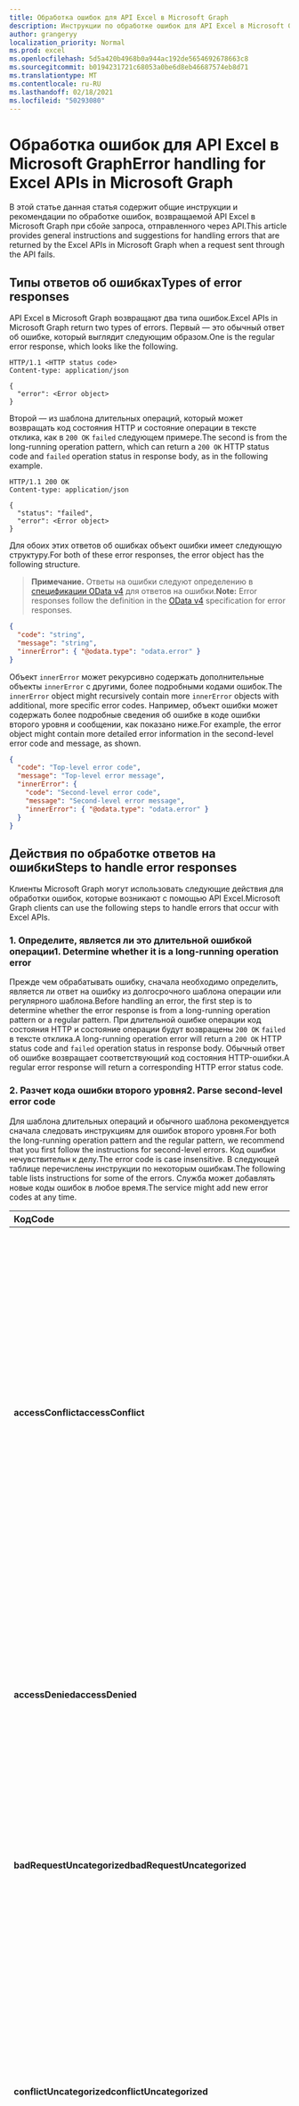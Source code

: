 ```yaml
---
title: Обработка ошибок для API Excel в Microsoft Graph
description: Инструкции по обработке ошибок для API Excel в Microsoft Graph
author: grangeryy
localization_priority: Normal
ms.prod: excel
ms.openlocfilehash: 5d5a420b4968b0a944ac192de5654692678663c8
ms.sourcegitcommit: b0194231721c68053a0be6d8eb46687574eb8d71
ms.translationtype: MT
ms.contentlocale: ru-RU
ms.lasthandoff: 02/18/2021
ms.locfileid: "50293080"
---
```

# <a name="error-handling-for-excel-apis-in-microsoft-graph"></a><span data-ttu-id="26581-103">Обработка ошибок для API Excel в Microsoft Graph</span><span class="sxs-lookup"><span data-stu-id="26581-103">Error handling for Excel APIs in Microsoft Graph</span></span>

<span data-ttu-id="26581-104">В этой статье данная статья содержит общие инструкции и рекомендации по обработке ошибок, возвращаемой API Excel в Microsoft Graph при сбойе запроса, отправленного через API.</span><span class="sxs-lookup"><span data-stu-id="26581-104">This article provides general instructions and suggestions for handling errors that are returned by the Excel APIs in Microsoft Graph when a request sent through the API fails.</span></span>

## <a name="types-of-error-responses"></a><span data-ttu-id="26581-105">Типы ответов об ошибках</span><span class="sxs-lookup"><span data-stu-id="26581-105">Types of error responses</span></span>

<span data-ttu-id="26581-106">API Excel в Microsoft Graph возвращают два типа ошибок.</span><span class="sxs-lookup"><span data-stu-id="26581-106">Excel APIs in Microsoft Graph return two types of errors.</span></span> <span data-ttu-id="26581-107">Первый — это обычный ответ об ошибке, который выглядит следующим образом.</span><span class="sxs-lookup"><span data-stu-id="26581-107">One is the regular error response, which looks like the following.</span></span>

```http
HTTP/1.1 <HTTP status code>
Content-type: application/json

{
  "error": <Error object>
}
```

<span data-ttu-id="26581-108">Второй — из шаблона длительных операций, который может возвращать код состояния HTTP и состояние операции в тексте отклика, как в `200 OK` `failed` следующем примере.</span><span class="sxs-lookup"><span data-stu-id="26581-108">The second is from the long-running operation pattern, which can return a `200 OK` HTTP status code and `failed` operation status in response body, as in the following example.</span></span>

```http
HTTP/1.1 200 OK
Content-type: application/json

{
  "status": "failed",
  "error": <Error object>
}
```

<span data-ttu-id="26581-109">Для обоих этих ответов об ошибках объект ошибки имеет следующую структуру.</span><span class="sxs-lookup"><span data-stu-id="26581-109">For both of these error responses, the error object has the following structure.</span></span>

><span data-ttu-id="26581-110">**Примечание.** Ответы на ошибки следуют определению в [спецификации OData v4](https://docs.oasis-open.org/odata/odata-json-format/v4.0/os/odata-json-format-v4.0-os.html#_Toc372793091) для ответов на ошибки.</span><span class="sxs-lookup"><span data-stu-id="26581-110">**Note:** Error responses follow the definition in the [OData v4](https://docs.oasis-open.org/odata/odata-json-format/v4.0/os/odata-json-format-v4.0-os.html#_Toc372793091) specification for error responses.</span></span>

```json
{
  "code": "string",
  "message": "string",
  "innerError": { "@odata.type": "odata.error" }
}
```

<span data-ttu-id="26581-111">Объект `innerError` может рекурсивно содержать дополнительные объекты `innerError` с другими, более подробными кодами ошибок.</span><span class="sxs-lookup"><span data-stu-id="26581-111">The `innerError` object might recursively contain more `innerError` objects with additional, more specific error codes.</span></span> <span data-ttu-id="26581-112">Например, объект ошибки может содержать более подробные сведения об ошибке в коде ошибки второго уровня и сообщении, как показано ниже.</span><span class="sxs-lookup"><span data-stu-id="26581-112">For example, the error object might contain more detailed error information in the second-level error code and message, as shown.</span></span>

```json
{
  "code": "Top-level error code",
  "message": "Top-level error message",
  "innerError": {
    "code": "Second-level error code",
    "message": "Second-level error message",
    "innerError": { "@odata.type": "odata.error" }
  }
}
```

## <a name="steps-to-handle-error-responses"></a><span data-ttu-id="26581-113">Действия по обработке ответов на ошибки</span><span class="sxs-lookup"><span data-stu-id="26581-113">Steps to handle error responses</span></span>

<span data-ttu-id="26581-114">Клиенты Microsoft Graph могут использовать следующие действия для обработки ошибок, которые возникают с помощью API Excel.</span><span class="sxs-lookup"><span data-stu-id="26581-114">Microsoft Graph clients can use the following steps to handle errors that occur with Excel APIs.</span></span>

### <a name="1-determine-whether-it-is-a-long-running-operation-error"></a><span data-ttu-id="26581-115">1. Определите, является ли это длительной ошибкой операции</span><span class="sxs-lookup"><span data-stu-id="26581-115">1. Determine whether it is a long-running operation error</span></span>

<span data-ttu-id="26581-116">Прежде чем обрабатывать ошибку, сначала необходимо определить, является ли ответ на ошибку из долгосрочного шаблона операции или регулярного шаблона.</span><span class="sxs-lookup"><span data-stu-id="26581-116">Before handling an error, the first step is to determine whether the error response is from a long-running operation pattern or a regular pattern.</span></span> <span data-ttu-id="26581-117">При длительной ошибке операции код состояния HTTP и состояние операции будут возвращены `200 OK` `failed` в тексте отклика.</span><span class="sxs-lookup"><span data-stu-id="26581-117">A long-running operation error will return a `200 OK` HTTP status code and `failed` operation status in response body.</span></span> <span data-ttu-id="26581-118">Обычный ответ об ошибке возвращает соответствующий код состояния HTTP-ошибки.</span><span class="sxs-lookup"><span data-stu-id="26581-118">A regular error response will return a corresponding HTTP error status code.</span></span> 

### <a name="2-parse-second-level-error-code"></a><span data-ttu-id="26581-119">2. Разчет кода ошибки второго уровня</span><span class="sxs-lookup"><span data-stu-id="26581-119">2. Parse second-level error code</span></span>

<span data-ttu-id="26581-120">Для шаблона длительных операций и обычного шаблона рекомендуется сначала следовать инструкциям для ошибок второго уровня.</span><span class="sxs-lookup"><span data-stu-id="26581-120">For both the long-running operation pattern and the regular pattern, we recommend that you first follow the instructions for second-level errors.</span></span> <span data-ttu-id="26581-121">Код ошибки нечувствительн к делу.</span><span class="sxs-lookup"><span data-stu-id="26581-121">The error code is case insensitive.</span></span> <span data-ttu-id="26581-122">В следующей таблице перечислены инструкции по некоторым ошибкам.</span><span class="sxs-lookup"><span data-stu-id="26581-122">The following table lists instructions for some of the errors.</span></span> <span data-ttu-id="26581-123">Служба может добавлять новые коды ошибок в любое время.</span><span class="sxs-lookup"><span data-stu-id="26581-123">The service might add new error codes at any time.</span></span>

| <span data-ttu-id="26581-124">Код</span><span class="sxs-lookup"><span data-stu-id="26581-124">Code</span></span>                               | <span data-ttu-id="26581-125">Инструкции</span><span class="sxs-lookup"><span data-stu-id="26581-125">Instructions</span></span>
|:-----------------------------------|:---------------------------------------------
| <span data-ttu-id="26581-126">**accessConflict**</span><span class="sxs-lookup"><span data-stu-id="26581-126">**accessConflict**</span></span>   | <span data-ttu-id="26581-127">Неудачный запрос конфликтует с другими клиентами, которые имеют доступ к книге (например, другой клиент заблокировал книгу для редактирования).</span><span class="sxs-lookup"><span data-stu-id="26581-127">The failed request conflicts with other clients accessing the workbook (for example, another client has locked the workbook for edit).</span></span> <span data-ttu-id="26581-128">Клиент Microsoft Graph не должен повторно запрашивать неудачный запрос, пока конфликт не будет устранен.</span><span class="sxs-lookup"><span data-stu-id="26581-128">The Microsoft Graph client is not expected to resend the failed request until the conflict is resolved.</span></span> <span data-ttu-id="26581-129">Конечный пользователь может вручную выполнить те же операции с Excel Online, чтобы получить дополнительные сведения о конфликте.</span><span class="sxs-lookup"><span data-stu-id="26581-129">An end user can choose to manually perform the same operations with Excel Online to get more details about the conflict.</span></span>
| <span data-ttu-id="26581-130">**accessDenied**</span><span class="sxs-lookup"><span data-stu-id="26581-130">**accessDenied**</span></span>   | <span data-ttu-id="26581-131">Вы не можете выполнить запрашиваемую операцию (например, внести изменения в заблокированные ячейки).</span><span class="sxs-lookup"><span data-stu-id="26581-131">You cannot perform the requested operation (for example, performing changes to locked cells).</span></span> <span data-ttu-id="26581-132">Ожидается, что клиент Microsoft Graph не будет повторно запрашивать неудачный запрос.</span><span class="sxs-lookup"><span data-stu-id="26581-132">The Microsoft Graph client is not expected to resend the failed request.</span></span>
| <span data-ttu-id="26581-133">**badRequestUncategorized**</span><span class="sxs-lookup"><span data-stu-id="26581-133">**badRequestUncategorized**</span></span>    | <span data-ttu-id="26581-134">В неудачном запросе обнаружена неустановленная ошибка.</span><span class="sxs-lookup"><span data-stu-id="26581-134">An unspecified error is found in the failed request.</span></span> <span data-ttu-id="26581-135">Ожидается, что клиент Microsoft Graph не будет повторно запрашивать неудачный запрос.</span><span class="sxs-lookup"><span data-stu-id="26581-135">The Microsoft Graph client is not expected to resend the failed request.</span></span>
| <span data-ttu-id="26581-136">**conflictUncategorized**</span><span class="sxs-lookup"><span data-stu-id="26581-136">**conflictUncategorized**</span></span>                   | <span data-ttu-id="26581-137">Неудачный запрос конфликтует с определенным состоянием сервера.</span><span class="sxs-lookup"><span data-stu-id="26581-137">The failed request conflicts with certain server state.</span></span> <span data-ttu-id="26581-138">Клиент Microsoft Graph не должен повторно запрашивать неудачный запрос, пока конфликт не будет устранен.</span><span class="sxs-lookup"><span data-stu-id="26581-138">The Microsoft Graph client is not expected to resend the failed request until the conflict is resolved.</span></span> <span data-ttu-id="26581-139">Конечный пользователь может вручную выполнить те же операции с Excel Online, чтобы получить дополнительные сведения о конфликте.</span><span class="sxs-lookup"><span data-stu-id="26581-139">An end user can choose to manually perform the same operations with Excel Online to get more details about the conflict.</span></span>
| <span data-ttu-id="26581-140">**filteredRangeConflict**</span><span class="sxs-lookup"><span data-stu-id="26581-140">**filteredRangeConflict**</span></span>                   | <span data-ttu-id="26581-141">Операция не удалась, так как она конфликтует с отфильтрованным диапазоном.</span><span class="sxs-lookup"><span data-stu-id="26581-141">The operation failed because it conflicts with a filtered range.</span></span> <span data-ttu-id="26581-142">Ожидается, что клиент Microsoft Graph не будет повторно запрашивать неудачный запрос.</span><span class="sxs-lookup"><span data-stu-id="26581-142">The Microsoft Graph client is not expected to resend the failed request.</span></span>
| <span data-ttu-id="26581-143">**forbiddenUncategorized**</span><span class="sxs-lookup"><span data-stu-id="26581-143">**forbiddenUncategorized**</span></span>                    | <span data-ttu-id="26581-144">Неудачный запрос не разрешен.</span><span class="sxs-lookup"><span data-stu-id="26581-144">The failed request is not allowed.</span></span> <span data-ttu-id="26581-145">Ожидается, что клиент Microsoft Graph не будет повторно запрашивать неудачный запрос.</span><span class="sxs-lookup"><span data-stu-id="26581-145">The Microsoft Graph client is not expected to resend the failed request.</span></span> <span data-ttu-id="26581-146">Пользователь может вручную выполнить те же операции с Excel Online, чтобы получить дополнительные сведения об ограничениях.</span><span class="sxs-lookup"><span data-stu-id="26581-146">An end user can choose to manually perform the same operations with Excel Online to get more details about the restrictions.</span></span>
| <span data-ttu-id="26581-147">**gatewayTimeoutUncategorized**</span><span class="sxs-lookup"><span data-stu-id="26581-147">**gatewayTimeoutUncategorized**</span></span>         | <span data-ttu-id="26581-148">Службе не удалось выполнить запрос в течение этого времени.</span><span class="sxs-lookup"><span data-stu-id="26581-148">The service wasn’t able to complete the request within the time limit.</span></span>
| <span data-ttu-id="26581-149">**generalException**</span><span class="sxs-lookup"><span data-stu-id="26581-149">**generalException**</span></span>         | <span data-ttu-id="26581-150">При обработке запроса произошла внутренняя ошибка.</span><span class="sxs-lookup"><span data-stu-id="26581-150">An internal error occurred while processing the request.</span></span> <span data-ttu-id="26581-151">Ожидается, что клиент Microsoft Graph не будет повторно запрашивать неудачный запрос.</span><span class="sxs-lookup"><span data-stu-id="26581-151">The Microsoft Graph client is not expected to resend the failed request.</span></span>
| <span data-ttu-id="26581-152">**insertDeleteConflict**</span><span class="sxs-lookup"><span data-stu-id="26581-152">**insertDeleteConflict**</span></span>         | <span data-ttu-id="26581-153">Операция вставки или удаления привела к конфликту.</span><span class="sxs-lookup"><span data-stu-id="26581-153">The insert or delete operation attempted resulted in a conflict.</span></span> <span data-ttu-id="26581-154">Ожидается, что клиент Microsoft Graph не будет повторно запрашивать неудачный запрос.</span><span class="sxs-lookup"><span data-stu-id="26581-154">The Microsoft Graph client is not expected to resend the failed request.</span></span>
| <span data-ttu-id="26581-155">**internalServerErrorUncategorized**</span><span class="sxs-lookup"><span data-stu-id="26581-155">**internalServerErrorUncategorized**</span></span>       | <span data-ttu-id="26581-156">Произошла неуказанная ошибка.</span><span class="sxs-lookup"><span data-stu-id="26581-156">An unspecified error has occurred.</span></span> <span data-ttu-id="26581-157">Ожидается, что клиент Microsoft Graph не будет повторно запрашивать неудачный запрос.</span><span class="sxs-lookup"><span data-stu-id="26581-157">The Microsoft Graph client is not expected to resend the failed request.</span></span> <span data-ttu-id="26581-158">Если сеанс указан в неудачном запросе, дальнейший доступ к сеансу также не ожидается.</span><span class="sxs-lookup"><span data-stu-id="26581-158">If a session is specified in the failed request, further access to the session is not expected either.</span></span>
| <span data-ttu-id="26581-159">**invalidArgument**</span><span class="sxs-lookup"><span data-stu-id="26581-159">**invalidArgument**</span></span>         | <span data-ttu-id="26581-160">Аргумент недопустим, отсутствует или имеет неправильный формат.</span><span class="sxs-lookup"><span data-stu-id="26581-160">The argument is invalid or missing or has an incorrect format.</span></span> <span data-ttu-id="26581-161">Ожидается, что клиент Microsoft Graph не будет повторно запрашивать неудачный запрос.</span><span class="sxs-lookup"><span data-stu-id="26581-161">The Microsoft Graph client is not expected to resend the failed request.</span></span>
| <span data-ttu-id="26581-162">**invalidReference**</span><span class="sxs-lookup"><span data-stu-id="26581-162">**invalidReference**</span></span>         | <span data-ttu-id="26581-163">Эта ссылка недопустима для текущей операции.</span><span class="sxs-lookup"><span data-stu-id="26581-163">This reference is not valid for the current operation.</span></span> <span data-ttu-id="26581-164">Ожидается, что клиент Microsoft Graph не будет повторно запрашивать неудачный запрос.</span><span class="sxs-lookup"><span data-stu-id="26581-164">The Microsoft Graph client is not expected to resend the failed request.</span></span>
| <span data-ttu-id="26581-165">**invalidSessionAccessConflict**</span><span class="sxs-lookup"><span data-stu-id="26581-165">**invalidSessionAccessConflict**</span></span>             | <span data-ttu-id="26581-166">Сеанс, указанный в запросе, недействителен из-за конфликтов с другими клиентами, которые имеют доступ к книге (например, другой клиент заблокировал книгу для редактирования).</span><span class="sxs-lookup"><span data-stu-id="26581-166">The session specified in the request is invalid due to conflicts with other clients that are accessing the workbook (for example, another client has locked the workbook for edit).</span></span> <span data-ttu-id="26581-167">Дальнейший доступ к сеансу, указанному в неудачном запросе, не ожидается.</span><span class="sxs-lookup"><span data-stu-id="26581-167">Further access to the session specified in the failed request is not expected.</span></span> <span data-ttu-id="26581-168">Повторное создание сеансов с тем же запросом **createSession** не ожидается, пока конфликт не будет устранен.</span><span class="sxs-lookup"><span data-stu-id="26581-168">Recreating sessions with the same **createSession** request is not expected until the conflict is resolved.</span></span> <span data-ttu-id="26581-169">Повторное создание сеансов с помощью другого **запроса createSession может** быть успешным или не удастся.</span><span class="sxs-lookup"><span data-stu-id="26581-169">Recreating sessions with a different **createSession** request might or might not succeed.</span></span> <span data-ttu-id="26581-170">Конечный пользователь может вручную выполнить те же операции с Excel Online, чтобы получить дополнительные сведения о конфликте.</span><span class="sxs-lookup"><span data-stu-id="26581-170">An end user can choose to manually perform the same operations with Excel Online to get more details about the conflict.</span></span>
| <span data-ttu-id="26581-171">**invalidSessionAuthentication**</span><span class="sxs-lookup"><span data-stu-id="26581-171">**invalidSessionAuthentication**</span></span>         | <span data-ttu-id="26581-172">Сеанс, указанный в запросе, является недопустимым из-за ошибки проверки подлинности.</span><span class="sxs-lookup"><span data-stu-id="26581-172">The session specified in the request is invalid due to an authentication error.</span></span> <span data-ttu-id="26581-173">Дальнейший доступ к сеансу, указанному в неудачном запросе, не ожидается.</span><span class="sxs-lookup"><span data-stu-id="26581-173">Further access to the session specified in the failed request is not expected.</span></span> <span data-ttu-id="26581-174">Повторное создание сеансов с тем же запросом **createSession** не ожидается до тех пор, пока не будут предоставлены соответствующие сведения о проверке подлинности.</span><span class="sxs-lookup"><span data-stu-id="26581-174">Recreating sessions with the same **createSession** request is not expected until appropriate authentication information is provided.</span></span>
| <span data-ttu-id="26581-175">**invalidSessionNotFound**</span><span class="sxs-lookup"><span data-stu-id="26581-175">**invalidSessionNotFound**</span></span>         | <span data-ttu-id="26581-176">Сеанс, указанный в запросе, недействителен, так как книгу не удалось найти.</span><span class="sxs-lookup"><span data-stu-id="26581-176">The session specified in the request is invalid because the workbook can’t be found.</span></span> <span data-ttu-id="26581-177">Дальнейший доступ к сеансу, указанному в неудачном запросе, не ожидается.</span><span class="sxs-lookup"><span data-stu-id="26581-177">Further access to the session specified in the failed request is not expected.</span></span> <span data-ttu-id="26581-178">Повторное создание сеансов с тем же **запросом createSession** не ожидается.</span><span class="sxs-lookup"><span data-stu-id="26581-178">Recreating sessions with the same **createSession** request is not expected.</span></span>
| <span data-ttu-id="26581-179">**invalidSessionReCreatable**</span><span class="sxs-lookup"><span data-stu-id="26581-179">**invalidSessionReCreatable**</span></span>             | <span data-ttu-id="26581-180">Сеанс, указанный в запросе, не существует или является недопустимым из-за временных ошибок.</span><span class="sxs-lookup"><span data-stu-id="26581-180">The session specified in the request does not exist or is invalid due to a transient error.</span></span> <span data-ttu-id="26581-181">Клиент Microsoft Graph может попытаться воссоздать сеанс и возобновить работу.</span><span class="sxs-lookup"><span data-stu-id="26581-181">The Microsoft Graph client can try to recreate a session and resume the work.</span></span> <span data-ttu-id="26581-182">Дальнейший доступ к сеансу, указанному в неудачном запросе, не ожидается.</span><span class="sxs-lookup"><span data-stu-id="26581-182">Further access to the session specified in the failed request is not expected.</span></span>
| <span data-ttu-id="26581-183">**invalidSessionRestricted**</span><span class="sxs-lookup"><span data-stu-id="26581-183">**invalidSessionRestricted**</span></span>          | <span data-ttu-id="26581-184">Сеанс, указанный в запросе, недействителен из-за конфигураций служб или ограничений.</span><span class="sxs-lookup"><span data-stu-id="26581-184">The session specified in the request is invalid due to service configurations or restrictions.</span></span> <span data-ttu-id="26581-185">Дальнейший доступ к сеансу, указанному в неудачном запросе, не ожидается.</span><span class="sxs-lookup"><span data-stu-id="26581-185">Further access to the session specified in the failed request is not expected.</span></span> <span data-ttu-id="26581-186">Повторное создание сеансов с тем же запросом **createSession** не ожидается до тех пор, пока ограничения или конфигурации, блокирующие запрос, не изменится.</span><span class="sxs-lookup"><span data-stu-id="26581-186">Recreating sessions with the same **createSession** request is not expected until the restrictions or configurations blocking the request changes.</span></span> <span data-ttu-id="26581-187">Повторное создание сеансов с помощью другого **запроса createSession может** быть успешным или не удастся.</span><span class="sxs-lookup"><span data-stu-id="26581-187">Recreating sessions with a different **createSession** request might or might not succeed.</span></span> <span data-ttu-id="26581-188">Конечный пользователь может вручную выполнить те же операции с Excel Online, чтобы получить дополнительные сведения об ограничениях.</span><span class="sxs-lookup"><span data-stu-id="26581-188">An end user can choose to manually perform the same operations with Excel Online to get more details of the restrictions.</span></span>
| <span data-ttu-id="26581-189">**invalidSessionUnexpected**</span><span class="sxs-lookup"><span data-stu-id="26581-189">**invalidSessionUnexpected**</span></span>                | <span data-ttu-id="26581-190">Сеанс, указанный в запросе, является недопустимым из-за неожиданной проблемы.</span><span class="sxs-lookup"><span data-stu-id="26581-190">The session specified in the request is invalid due to an unexpected issue.</span></span> <span data-ttu-id="26581-191">Дальнейший доступ к сеансу, указанному в неудачном запросе, не ожидается.</span><span class="sxs-lookup"><span data-stu-id="26581-191">Further access to the session specified in the failed request is not expected.</span></span> <span data-ttu-id="26581-192">Повторное создание сеансов с тем же **запросом createSession** не ожидается.</span><span class="sxs-lookup"><span data-stu-id="26581-192">Recreating sessions with the same **createSession** request is not expected.</span></span> <span data-ttu-id="26581-193">Повторное создание сеансов с помощью другого **запроса createSession может** быть успешным или не удастся.</span><span class="sxs-lookup"><span data-stu-id="26581-193">Recreating sessions with a different **createSession** request might or might not succeed.</span></span>
| <span data-ttu-id="26581-194">**invalidSessionUnsupportedWorkbook**</span><span class="sxs-lookup"><span data-stu-id="26581-194">**invalidSessionUnsupportedWorkbook**</span></span>              | <span data-ttu-id="26581-195">Сеанс, указанный в запросе, недействителен, так как книга содержит неподтверченные функции или превышает предельный размер.</span><span class="sxs-lookup"><span data-stu-id="26581-195">The session specified in the request is invalid because the workbook contains unsupported features or exceeds the size limit.</span></span> <span data-ttu-id="26581-196">Обычно неподтверченные факторы вводятся другим клиентом, который получает доступ к книге.</span><span class="sxs-lookup"><span data-stu-id="26581-196">Usually the unsupported factors are introduced by another client accessing the workbook.</span></span> <span data-ttu-id="26581-197">Дальнейший доступ к сеансу, указанному в неудачном запросе, не ожидается.</span><span class="sxs-lookup"><span data-stu-id="26581-197">Further access to the session specified in the failed request is not expected.</span></span> <span data-ttu-id="26581-198">Повторное создание сеансов с тем же запросом **createSession** не ожидается, пока не будут удалены неподтвержденные факторы.</span><span class="sxs-lookup"><span data-stu-id="26581-198">Recreating sessions with the same **createSession** request is not expected until the unsupported factors are removed.</span></span> <span data-ttu-id="26581-199">Повторное создание сеансов с помощью другого запроса createSession может быть успешным или не удастся.</span><span class="sxs-lookup"><span data-stu-id="26581-199">Recreating sessions with a different createSession request might or might not succeed.</span></span> <span data-ttu-id="26581-200">Конечный пользователь может вручную выполнить те же операции с Excel Online, чтобы получить дополнительные сведения о неподдергиваемом факторе или в настольном компьютере Excel, где может поддерживаться книга.</span><span class="sxs-lookup"><span data-stu-id="26581-200">An end user can choose to manually perform the same operations with Excel Online to get more details of the unsupported factors, or with Excel Desktop where the workbook might be supported.</span></span>
| <span data-ttu-id="26581-201">**itemAlreadyExists**</span><span class="sxs-lookup"><span data-stu-id="26581-201">**itemAlreadyExists**</span></span>         | <span data-ttu-id="26581-202">Создаваемый ресурс уже существует.</span><span class="sxs-lookup"><span data-stu-id="26581-202">The resource being created already exists.</span></span> <span data-ttu-id="26581-203">Ожидается, что клиент Microsoft Graph не будет повторно запрашивать неудачный запрос.</span><span class="sxs-lookup"><span data-stu-id="26581-203">The Microsoft Graph client is not expected to resend the failed request.</span></span>
| <span data-ttu-id="26581-204">**itemNotFound**</span><span class="sxs-lookup"><span data-stu-id="26581-204">**itemNotFound**</span></span>         | <span data-ttu-id="26581-205">Запрашиваемый ресурс не существует.</span><span class="sxs-lookup"><span data-stu-id="26581-205">The requested resource doesn't exist.</span></span> <span data-ttu-id="26581-206">Ожидается, что клиент Microsoft Graph не будет повторно запрашивать неудачный запрос.</span><span class="sxs-lookup"><span data-stu-id="26581-206">The Microsoft Graph client is not expected to resend the failed request.</span></span>
| <span data-ttu-id="26581-207">**methodNotAllowed**</span><span class="sxs-lookup"><span data-stu-id="26581-207">**methodNotAllowed**</span></span>         | <span data-ttu-id="26581-208">Метод HTTP, указанный в запросе, не разрешен для ресурса.</span><span class="sxs-lookup"><span data-stu-id="26581-208">The HTTP method specified in the request is not allowed on the resource.</span></span> <span data-ttu-id="26581-209">Ожидается, что клиент Microsoft Graph не будет повторно запрашивать неудачный запрос.</span><span class="sxs-lookup"><span data-stu-id="26581-209">The Microsoft Graph client is not expected to resend the failed request.</span></span>
| <span data-ttu-id="26581-210">**methodNotAllowedUncategorized**</span><span class="sxs-lookup"><span data-stu-id="26581-210">**methodNotAllowedUncategorized**</span></span>              | <span data-ttu-id="26581-211">Метод HTTP, указанный в запросе, не разрешен для ресурса.</span><span class="sxs-lookup"><span data-stu-id="26581-211">The HTTP method specified in the request is not allowed on the resource.</span></span> <span data-ttu-id="26581-212">Ожидается, что клиент Microsoft Graph не будет повторно запрашивать неудачный запрос.</span><span class="sxs-lookup"><span data-stu-id="26581-212">The Microsoft Graph client is not expected to resend the failed request.</span></span>
| <span data-ttu-id="26581-213">**nonBlankCellOffSheet**</span><span class="sxs-lookup"><span data-stu-id="26581-213">**nonBlankCellOffSheet**</span></span>         | <span data-ttu-id="26581-214">Не может вставлять новые ячейки, так как они будут отставлять непустые ячейки с конца таблицы.</span><span class="sxs-lookup"><span data-stu-id="26581-214">Can't insert new cells because it would push non-empty cells off the end of the worksheet.</span></span> <span data-ttu-id="26581-215">Ожидается, что клиент Microsoft Graph не будет повторно запрашивать неудачный запрос.</span><span class="sxs-lookup"><span data-stu-id="26581-215">The Microsoft Graph client is not expected to resend the failed request.</span></span>
| <span data-ttu-id="26581-216">**notFoundUncategorized**</span><span class="sxs-lookup"><span data-stu-id="26581-216">**notFoundUncategorized**</span></span>             | <span data-ttu-id="26581-217">Не удается найти запрашиваемую базу.</span><span class="sxs-lookup"><span data-stu-id="26581-217">The requested resource cannot be found.</span></span> <span data-ttu-id="26581-218">Ожидается, что клиент Microsoft Graph не будет повторно запрашивать неудачный запрос.</span><span class="sxs-lookup"><span data-stu-id="26581-218">The Microsoft Graph client is not expected to resend the failed request.</span></span>
| <span data-ttu-id="26581-219">**notImplementedUncategorized**</span><span class="sxs-lookup"><span data-stu-id="26581-219">**notImplementedUncategorized**</span></span>            | <span data-ttu-id="26581-220">Запрашиваемая функция в настоящее время не реализована.</span><span class="sxs-lookup"><span data-stu-id="26581-220">The requested feature is not currently implemented.</span></span> <span data-ttu-id="26581-221">Ожидается, что клиент Microsoft Graph не будет повторно запрашивать неудачный запрос.</span><span class="sxs-lookup"><span data-stu-id="26581-221">The Microsoft Graph client is not expected to resend the failed request.</span></span>
| <span data-ttu-id="26581-222">**payloadTooLargeUncategorized**</span><span class="sxs-lookup"><span data-stu-id="26581-222">**payloadTooLargeUncategorized**</span></span>              | <span data-ttu-id="26581-223">Объем полезной нагрузки запроса превышает ограничение на размер.</span><span class="sxs-lookup"><span data-stu-id="26581-223">The request payload exceeds the size limit.</span></span> <span data-ttu-id="26581-224">Ожидается, что клиент Microsoft Graph не будет повторно запрашивать неудачный запрос.</span><span class="sxs-lookup"><span data-stu-id="26581-224">The Microsoft Graph client is not expected to resend the failed request.</span></span>
| <span data-ttu-id="26581-225">**rangeExceedsLimit**</span><span class="sxs-lookup"><span data-stu-id="26581-225">**rangeExceedsLimit**</span></span>         | <span data-ttu-id="26581-226">Число ячеок в диапазоне превысило максимальное поддерживаемые числа.</span><span class="sxs-lookup"><span data-stu-id="26581-226">The cell count in range has exceeded the maximum supported number.</span></span> <span data-ttu-id="26581-227">Клиент Microsoft Graph может попытаться отправить запрос с небольшим размером диапазона.</span><span class="sxs-lookup"><span data-stu-id="26581-227">The Microsoft Graph client can try to send a request with smaller range size.</span></span>
| <span data-ttu-id="26581-228">**requestAborted**</span><span class="sxs-lookup"><span data-stu-id="26581-228">**requestAborted**</span></span>         | <span data-ttu-id="26581-229">Запрос был прерван во время работы, что обычно было вызвано длительным вычислением функций в книге.</span><span class="sxs-lookup"><span data-stu-id="26581-229">The request was aborted during run time, which was usually caused by long time calculation from functions in the workbook.</span></span> <span data-ttu-id="26581-230">Ожидается, что клиент Microsoft Graph не будет повторно запрашивать неудачный запрос.</span><span class="sxs-lookup"><span data-stu-id="26581-230">The Microsoft Graph client is not expected to resend the failed request.</span></span>
| <span data-ttu-id="26581-231">**serviceUnavailableUncategorized**</span><span class="sxs-lookup"><span data-stu-id="26581-231">**serviceUnavailableUncategorized**</span></span>      | <span data-ttu-id="26581-232">Служба временно недоступна или перегружена.</span><span class="sxs-lookup"><span data-stu-id="26581-232">The service is temporarily unavailable or is overloaded.</span></span> <span data-ttu-id="26581-233">Ожидается, что клиент Microsoft Graph не будет повторно запрашивать неудачный запрос, пока не пройдет указанный срок хладнокровия.</span><span class="sxs-lookup"><span data-stu-id="26581-233">The Microsoft Graph client is not expected to resend the failed request until the specified cooldown duration passes.</span></span>
| <span data-ttu-id="26581-234">**tooManyRequestsUncategorized**</span><span class="sxs-lookup"><span data-stu-id="26581-234">**tooManyRequestsUncategorized**</span></span>             | <span data-ttu-id="26581-235">Неудачный запрос превышает определенное ограничение частоты.</span><span class="sxs-lookup"><span data-stu-id="26581-235">The failed request exceeds certain frequency limitation.</span></span> <span data-ttu-id="26581-236">Ожидается, что клиент Microsoft Graph не будет повторно запрашивать неудачный запрос, пока не пройдет указанный срок хладнокровия.</span><span class="sxs-lookup"><span data-stu-id="26581-236">The Microsoft Graph client is not expected to resend the failed request until the specified cooldown duration passes.</span></span>
| <span data-ttu-id="26581-237">**transientFailure**</span><span class="sxs-lookup"><span data-stu-id="26581-237">**transientFailure**</span></span>           | <span data-ttu-id="26581-238">Сбой запроса из-за временных ошибок.</span><span class="sxs-lookup"><span data-stu-id="26581-238">The request failed due to a transient error.</span></span> <span data-ttu-id="26581-239">Ожидается, что клиент Microsoft Graph не будет повторно запрашивать неудачный запрос, пока не пройдет указанный срок хладнокровия.</span><span class="sxs-lookup"><span data-stu-id="26581-239">The Microsoft Graph client is not expected to resend the failed request until the specified cooldown duration passes.</span></span>
| <span data-ttu-id="26581-240">**unauthorizedUncategorized**</span><span class="sxs-lookup"><span data-stu-id="26581-240">**unauthorizedUncategorized**</span></span>         | <span data-ttu-id="26581-241">Необходимые сведения для проверки подлинности ресурса отсутствуют или недействительны.</span><span class="sxs-lookup"><span data-stu-id="26581-241">Required authentication information for the resource is either missing or invalid.</span></span> <span data-ttu-id="26581-242">Ожидается, что клиент Microsoft Graph не будет повторно запрашивать неудачный запрос.</span><span class="sxs-lookup"><span data-stu-id="26581-242">The Microsoft Graph client is not expected to resend the failed request.</span></span>
| <span data-ttu-id="26581-243">**unsupportedOperation**</span><span class="sxs-lookup"><span data-stu-id="26581-243">**unsupportedOperation**</span></span>         | <span data-ttu-id="26581-244">Выполняемая операция не поддерживается.</span><span class="sxs-lookup"><span data-stu-id="26581-244">The operation being attempted is not supported.</span></span> <span data-ttu-id="26581-245">Ожидается, что клиент Microsoft Graph не будет повторно запрашивать неудачный запрос.</span><span class="sxs-lookup"><span data-stu-id="26581-245">The Microsoft Graph client is not expected to resend the failed request.</span></span>
| <span data-ttu-id="26581-246">**unsupportedWorkbook**</span><span class="sxs-lookup"><span data-stu-id="26581-246">**unsupportedWorkbook**</span></span>         | <span data-ttu-id="26581-247">Сбой запроса.</span><span class="sxs-lookup"><span data-stu-id="26581-247">The request failed.</span></span> <span data-ttu-id="26581-248">Книга содержит неподтверченные функции или превышает предельный размер.</span><span class="sxs-lookup"><span data-stu-id="26581-248">The workbook contains unsupported features or exceeds the size limit.</span></span> <span data-ttu-id="26581-249">Клиент Microsoft Graph не должен повторно запрашивать неудачный запрос, пока не будут удалены неподтверченные факторы.</span><span class="sxs-lookup"><span data-stu-id="26581-249">The Microsoft Graph client is not expected to resend the failed request until the unsupported factors are removed.</span></span>

><span data-ttu-id="26581-250">**Примечание.** Для обычного шаблона неудачный запрос определяется как запрос, соответствующий ответу.</span><span class="sxs-lookup"><span data-stu-id="26581-250">**Note:** For the regular pattern, the failed request is defined as the request corresponding to the response.</span></span> <span data-ttu-id="26581-251">Для шаблона длительной операции неудачный запрос запускает неудачную операцию.</span><span class="sxs-lookup"><span data-stu-id="26581-251">For the long-running operation pattern, the failed request is the one that triggers the failed operation.</span></span>

### <a name="3-parse-the-top-level-error-code"></a><span data-ttu-id="26581-252">3. Раз parse the top-level error code</span><span class="sxs-lookup"><span data-stu-id="26581-252">3. Parse the top-level error code</span></span>

<span data-ttu-id="26581-253">Если вы не можете найти код ошибки [](workbook-error-codes.md#detailed-error-code) второго уровня, указанный в разделе "Подробные коды ошибок", рекомендуется следовать инструкциям для ошибок верхнего уровня.</span><span class="sxs-lookup"><span data-stu-id="26581-253">If you can't find the second-level error code listed in the [Detailed error codes](workbook-error-codes.md#detailed-error-code) topic, we recommend that you follow the instructions provided for top-level errors.</span></span> <span data-ttu-id="26581-254">Коды ошибок верхнего уровня привязаны к коду состояния, и вы можете принять меры в соответствии с соответствующими кодами состояния.</span><span class="sxs-lookup"><span data-stu-id="26581-254">The top-level error codes are bound to the status code and you can take action according to the corresponding status codes.</span></span> <span data-ttu-id="26581-255">Подробные сведения о кодах ошибок верхнего уровня и сообщениях см. в [коде ошибок.](workbook-error-codes.md#error-code)</span><span class="sxs-lookup"><span data-stu-id="26581-255">For details about top-level error codes and messages, see [Error codes](workbook-error-codes.md#error-code).</span></span>

### <a name="4-parse-the-status-code"></a><span data-ttu-id="26581-256">4. Раз parse the status code</span><span class="sxs-lookup"><span data-stu-id="26581-256">4. Parse the status code</span></span>

<span data-ttu-id="26581-257">Если код ошибки не находится в списке второго или верхнего уровня, рекомендуется действовать в соответствии с кодом состояния HTTP.</span><span class="sxs-lookup"><span data-stu-id="26581-257">If the error code you encounter is not in the second-level list or the top-level list, we recommend that you take action according to the HTTP status code.</span></span>

### <a name="5-error-recovery-cooldown"></a><span data-ttu-id="26581-258">5. Остов восстановления ошибки</span><span class="sxs-lookup"><span data-stu-id="26581-258">5. Error recovery cooldown</span></span>

<span data-ttu-id="26581-259">Для некоторых ответов в обычном шаблоне длительность восстановления в секундах может быть предоставлена через `Retry-After` загон.</span><span class="sxs-lookup"><span data-stu-id="26581-259">For some of the responses in the regular pattern, a recovery cooldown duration in seconds might be provided via a `Retry-After` header.</span></span> <span data-ttu-id="26581-260">При длительности хладок восстановления клиент Microsoft Graph не должен отправлять запросы на последующие действия до завершения указанной длительности.</span><span class="sxs-lookup"><span data-stu-id="26581-260">When a recovery cooldown duration is present, the Microsoft Graph client is not expected to send any followup requests before the specified duration passes.</span></span>

## <a name="special-case-handling"></a><span data-ttu-id="26581-261">Обработка особых обращений</span><span class="sxs-lookup"><span data-stu-id="26581-261">Special case handling</span></span>

<span data-ttu-id="26581-262">В случае запросов с последующим сеансом [,](excel-manage-sessions.md#request-types)если вы столкнулись с ошибкой или ошибкой, когда код ошибки второго уровня указан в подробных кодах ошибок, выполните анализ кода второго уровня и следуйте соответствующим инструкциям; в противном случае мы заново воссоздаем сеанс `502/badGateway` `503/serviceUnavailable` напрямую. [](workbook-error-codes.md#detailed-error-code)</span><span class="sxs-lookup"><span data-stu-id="26581-262">For [sessionful requests](excel-manage-sessions.md#request-types), if you encounter a `502/badGateway` or `503/serviceUnavailable` error, when a second-level error code is listed in [Detailed error codes](workbook-error-codes.md#detailed-error-code), parse the second-level code and follow the corresponding instructions; otherwise, we reconmmend that you recreate the session directly.</span></span>
<!-- {
  "type": "#page.annotation",
  "description": "Error handling in Excel Graph.",
  "keywords": "error response, error object, error codes, innerError, error handling",
  "section": "documentation",
  "tocPath": ""
} -->
